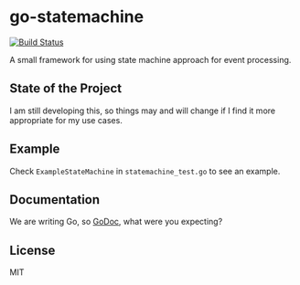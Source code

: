 # go-statemachine

[![Build Status](https://travis-ci.org/tchap/go-statemachine.png?branch=master)](https://travis-ci.org/tchap/go-statemachine)

A small framework for using state machine approach for event processing.

## State of the Project

I am still developing this, so things may and will change if I find it more
appropriate for my use cases.

## Example

Check `ExampleStateMachine` in `statemachine_test.go` to see an example.

## Documentation

We are writing Go, so [GoDoc](http://godoc.org/github.com/tchap/go-statemachine), what were you expecting?

## License

MIT
